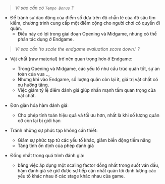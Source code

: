 
> *Vì sao cần có `Tempo Bonus` ?*

* Để tránh sự dao động của điểm số dựa trên độ chẵn lẻ của độ sâu tìm kiếm, chương trình cung cấp một điểm cộng cho người chơi có quyền đi quân.
  * Điều này có lợi trong giai đoạn Opening và Midgame, nhưng có thể phản tác dụng ở Endgame.

> *Vì sao cần 'to scale the endgame evaluation score down.' ?*

* Vật chất (raw material) trở nên quan trọng hơn ở Endgame:
  * Trong Opening và Midgame, các yếu tố như cấu trúc quân tốt, sự an toàn của vua ..,
  * Nhưng khi vào Endgame, số lượng quân còn lại ít, giá trị vật chất có xu hướng tăng.
  * Việc giảm tỷ lệ điểm đánh giá giúp nhấn mạnh tầm quan trọng của vật chất.

* Đơn giản hóa hàm đánh giá:
  * Cho phép tính toán hiệu quả và tối ưu hơn, nhất là khi số lượng quân cờ còn lại bị giới hạn

* Tránh những sự phức tạp không cần thiết:
    * Giảm sự phức tạp từ các yếu tố khác, giảm biến động tiềm năng
    * Tăng tính ổn định của phép đánh giá

* Đồng nhất trong quá trình đánh giá:
  * bằng việc áp dụng một scaling factor đồng nhất trong suốt ván đấu, hàm đánh giá sẽ giữ được sự tiếp cận nhất quán tới định lượng các yếu tố khác nhau ở các stage khác nhau của game.